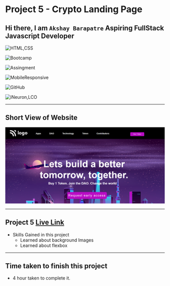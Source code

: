 # Project 5 - Crypto Landing Page

## Hi there, I am `Akshay Barapatre` Aspiring FullStack Javascript Developer   

![HTML,CSS](https://img.shields.io/badge/HTML-CSS-green)

![Bootcamp](https://img.shields.io/badge/Bootcampt-.-success)

![Assingment](https://img.shields.io/badge/Assingment-.-blueviolet)

![MobileResponsive](https://img.shields.io/badge/Mobile-Responsive-critical)

![GitHub](https://img.shields.io/badge/GIT-HUB-sucess)

![iNeuron,LCO](https://img.shields.io/badge/iNeuron-LCO-red)


---

## Short View of Website
![Desktop](./screenshot/05project.png)

---

 
## Project 5 [Live Link](https://crypto-token-home-page.netlify.app/)

-   Skills Gained in this project
    -  Learned about background Images
    -  Learned about flexbox

---

## Time taken to finish this project

-   4 hour taken to complete it.


